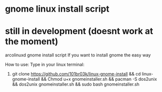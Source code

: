 # gnome linux install script
# still in development (doesnt work at the moment)
arcolinuxd gnome install script
If you want to install gnome the easy way

How to use:
Type in your linux terminal: 
1. git clone https://github.com/101br03k/linux-gnome-install && cd linux-gnome-install && Chmod u+x gnomeinstaller.sh && pacman -S dos2unix && dos2unix gnomeinstaller.sh && sudo bash gnomeinstaller.sh
